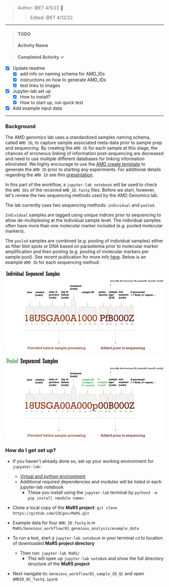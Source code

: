 > Author: @ET 4/5/22 :goat:  
>> Edited: @ET 4/12/22
----
>#### TODO ####
>#### Activity Name ####

>#### Completed Activity ✓ ####
 - [x] Update readme
    - [x] add info on naming schema for AMD_IDs  
    - [x] instructions on how to generate AMD_IDs
    - [x] test links to images  
 - [x] Jupyter-lab set up
    - [x] How to install?
    - [x] How to start up, run quick test
 - [x] Add example input data

------

### Background ###

The AMD genomics lab uses a standardized samples naming schema, called `AMD ID`, to capture sample associated meta-data prior to sample prep and sequencing. By creating the `AMD ID` for each sample at this stage, the chances of erroneous linking of information post-sequencing are decreased and need to use multiple different databases for linking information eliminated. We highly encourage to use the [AMD create template](https://github.com/CDCgov/MaRS/blob/master/Geneious_workflow/01_sample_ID_QC/files/AMD_ID_create_template.xlsx) to generate the `AMD ID` prior to starting any experiments. For additional details regarding the `AMD ID` see this [presentation](https://github.com/CDCgov/MaRS/blob/master/Geneious_workflow/01_sample_ID_QC/files/AMD_ID_create_key.pptx).

In this part of the workflow, a `jupyter-lab notebook` will be used to check the `AMD IDs` of the received `AMD_ID.fastq` files. Before we start, however, let's review the two sequencing methods used by the AMD Genomics lab.  

The lab currently uses two sequencing methods: `individual` and `pooled`.

`Individual` samples are tagged using unique indices prior to sequencing to allow de-multiplexing at the individual sample level. The individual samples often have more than one molecular marker included (e.g. pooled molecular markers).

The `pooled` samples are combined (e.g. pooling of individual samples) either as filter blot spots or DNA  based on parasitemia prior to molecular marker amplification and then pooling (e.g. pooling of molecular markers per sample pool). See recent publication for more info [here](https://pubmed.ncbi.nlm.nih.gov/35030215/). Below is an example `AMD ID` for each sequencing method:

<img
  src="/images/ind_sample_ID.png"
  width="600">

  <img
    src="/images/pooled_sample_ID.png"
    width="600">


### How do I get set up? ###
* If you haven't already done so, set up your working environment for `jupyater-lab`:
  * [Virtual and python environment](https://github.com/CDCgov/MaRS/blob/master/Geneious_workflow/py_ve_setup.md)
  * Additional required dependencies and modules will be listed in each jupyter-lab notebook
    * These you install using the `jupyter-lab` terminal by `python3 -m pip install <module name>`


* Clone a local copy of the **MaRS project**: `git clone https://github.com/CDCgov/MaRS.git`
* Example data for four `AMD_ID.fastq` is in `MaRS/Geneious_workflow/02_geneious_analysis/example_data`
* To run a test, start a `jupyter-lab notebook` in your terminal `cd` to location of downloaded **MaRS project directory**
  * Then run: `jupyter-lab MaRS/`
    * This will open up `jupyter-lab notebok` and show the full directory structure of the **MaRS project**
* Next navigate to: `Geneious_workflow/01_sample_ID_QC` and open `AMDID_QC_fastq.ipynb`
